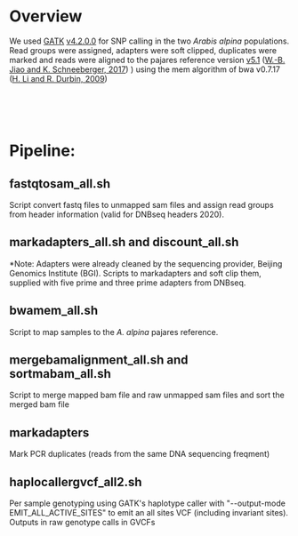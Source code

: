 # Overview 
We used [GATK](https://www.nature.com/articles/ng.806) [v4.2.0.0](https://gatk.broadinstitute.org/hc/en-us/sections/360012354372-4-2-0-0) for SNP calling in the two *Arabis alpina* populations. Read groups were assigned, adapters were soft clipped, duplicates were marked and reads were aligned to the pajares reference version [v5.1](http://www.arabis-alpina.org/data/ArabisAlpina/assemblies/V5.1/Arabis_alpina.MPIPZ.version_5.1.chr.all.fasta.gz) ([W.-B. Jiao and K. Schneeberger, 2017](https://www.sciencedirect.com/science/article/pii/S1369526616301315?via%3Dihub)) ) using the mem algorithm of bwa v0.7.17 ([H. Li and R. Durbin, 2009](https://pubmed.ncbi.nlm.nih.gov/19451168/))

<br>
<br>
<br>

# Pipeline:
## fastqtosam_all.sh

Script convert fastq files to unmapped sam files and assign read groups from header information (valid for DNBseq headers 2020). 
<br>
## markadapters_all.sh and discount_all.sh
\*Note: Adapters were already cleaned by the sequencing provider, Beijing Genomics Institute (BGI). 
Scripts to markadapters and soft clip them, supplied with five prime and three prime adapters from DNBseq.
<br>
## bwamem_all.sh
Script to map samples to the *A. alpina* pajares reference.
<br>
## mergebamalignment_all.sh and sortmabam_all.sh
Script to merge mapped bam file and raw unmapped sam files and sort the merged bam file
<br>
## markadapters
Mark PCR duplicates (reads from the same DNA sequencing freqment)

## haplocallergvcf_all2.sh
Per sample genotyping using GATK's haplotype caller with "--output-mode EMIT_ALL_ACTIVE_SITES" to emit an all sites VCF (including invariant sites). Outputs in raw genotype calls in GVCFs
